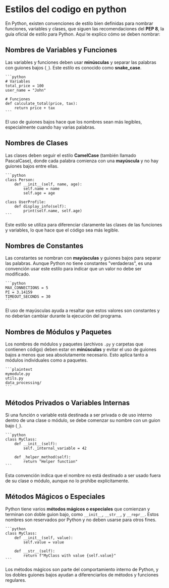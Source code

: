 # Estilos del codigo en python
En Python, existen convenciones de estilo bien definidas para nombrar funciones, variables y clases, que siguen las recomendaciones del **PEP 8**, la guía oficial de estilo para Python. Aquí te explico cómo se deben nombrar:

## Nombres de Variables y Funciones

Las variables y funciones deben usar **minúsculas** y separar las palabras con guiones bajos (`_`). Este estilo es conocido como **snake_case**.
  

    ```python
    # Variables
    total_price = 100
    user_name = "John"
    
    # Funciones
    def calculate_total(price, tax):
        return price + tax
    ```

El uso de guiones bajos hace que los nombres sean más legibles, especialmente cuando hay varias palabras.

## Nombres de Clases

Las clases deben seguir el estilo **CamelCase** (también llamado PascalCase), donde cada palabra comienza con una **mayúscula** y no hay guiones bajos entre ellas.

    ```python
    class Person:
        def __init__(self, name, age):
            self.name = name
            self.age = age

    class UserProfile:
        def display_info(self):
            print(self.name, self.age)
    ```

Este estilo se utiliza para diferenciar claramente las clases de las funciones y variables, lo que hace que el código sea más legible.

## Nombres de Constantes

Las constantes se nombran con **mayúsculas** y guiones bajos para separar las palabras. Aunque Python no tiene constantes "verdaderas", es una convención usar este estilo para indicar que un valor no debe ser modificado.
  

    ```python
    MAX_CONNECTIONS = 5
    PI = 3.14159
    TIMEOUT_SECONDS = 30
    ```

El uso de mayúsculas ayuda a resaltar que estos valores son constantes y no deberían cambiar durante la ejecución del programa.

## Nombres de Módulos y Paquetes

Los nombres de módulos y paquetes (archivos `.py` y carpetas que contienen código) deben estar en **minúsculas** y evitar el uso de guiones bajos a menos que sea absolutamente necesario. Esto aplica tanto a módulos individuales como a paquetes.
  

    ```plaintext
    mymodule.py
    utils.py
    data_processing/
    ```

## Métodos Privados o Variables Internas

Si una función o variable está destinada a ser privada o de uso interno dentro de una clase o módulo, se debe comenzar su nombre con un guion bajo (`_`).
  

    ```python
    class MyClass:
        def __init__(self):
            self._internal_variable = 42

        def _helper_method(self):
            return "Helper function"
    ```

Esta convención indica que el nombre no está destinado a ser usado fuera de su clase o módulo, aunque no lo prohíbe explícitamente.

## Métodos Mágicos o Especiales

Python tiene varios **métodos mágicos o especiales** que comienzan y terminan con doble guion bajo, como `__init__`, `__str__`, y `__repr__`. Estos nombres son reservados por Python y no deben usarse para otros fines.
  

    ```python
    class MyClass:
        def __init__(self, value):
            self.value = value

        def __str__(self):
            return f"MyClass with value {self.value}"
    ```

Los métodos mágicos son parte del comportamiento interno de Python, y los dobles guiones bajos ayudan a diferenciarlos de métodos y funciones regulares.
